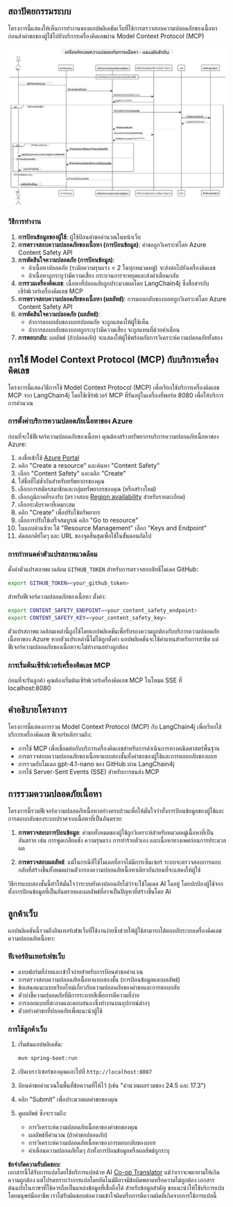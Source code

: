 <!--
CO_OP_TRANSLATOR_METADATA:
{
  "original_hash": "e5ea5e7582f70008ea9bec3b3820f20a",
  "translation_date": "2025-05-17T14:27:05+00:00",
  "source_file": "04-PracticalImplementation/samples/java/containerapp/README.md",
  "language_code": "th"
}
-->
## สถาปัตยกรรมระบบ

โครงการนี้แสดงให้เห็นการทำงานของแอปพลิเคชันเว็บที่ใช้การตรวจสอบความปลอดภัยของเนื้อหาก่อนส่งคำขอของผู้ใช้ไปยังบริการเครื่องคิดเลขผ่าน Model Context Protocol (MCP)

![แผนภาพสถาปัตยกรรมระบบ](../../../../../../translated_images/plant.84b061907411570c4d69e747b3f5569a0783a9b3e7b81a8e0ffee5a0a459f312.th.png)

### วิธีการทำงาน

1. **การป้อนข้อมูลของผู้ใช้**: ผู้ใช้ป้อนคำขอคำนวณในหน้าเว็บ
2. **การตรวจสอบความปลอดภัยของเนื้อหา (การป้อนข้อมูล)**: คำขอถูกวิเคราะห์โดย Azure Content Safety API
3. **การตัดสินใจความปลอดภัย (การป้อนข้อมูล)**:
   - ถ้าเนื้อหาปลอดภัย (ระดับความรุนแรง < 2 ในทุกหมวดหมู่) จะส่งต่อไปยังเครื่องคิดเลข
   - ถ้าเนื้อหาถูกระบุว่ามีความเสี่ยง กระบวนการจะหยุดและส่งคำเตือนกลับ
4. **การรวมเครื่องคิดเลข**: เนื้อหาที่ปลอดภัยถูกประมวลผลโดย LangChain4j ซึ่งสื่อสารกับเซิร์ฟเวอร์เครื่องคิดเลข MCP
5. **การตรวจสอบความปลอดภัยของเนื้อหา (ผลลัพธ์)**: การตอบกลับของบอทถูกวิเคราะห์โดย Azure Content Safety API
6. **การตัดสินใจความปลอดภัย (ผลลัพธ์)**:
   - ถ้าการตอบกลับของบอทปลอดภัย จะถูกแสดงให้ผู้ใช้เห็น
   - ถ้าการตอบกลับของบอทถูกระบุว่ามีความเสี่ยง จะถูกแทนที่ด้วยคำเตือน
7. **การตอบกลับ**: ผลลัพธ์ (ถ้าปลอดภัย) จะแสดงให้ผู้ใช้พร้อมกับการวิเคราะห์ความปลอดภัยทั้งสอง

## การใช้ Model Context Protocol (MCP) กับบริการเครื่องคิดเลข

โครงการนี้แสดงวิธีการใช้ Model Context Protocol (MCP) เพื่อเรียกใช้บริการเครื่องคิดเลข MCP จาก LangChain4j โดยใช้เซิร์ฟเวอร์ MCP ที่รันอยู่ในเครื่องที่พอร์ต 8080 เพื่อให้บริการการคำนวณ

### การตั้งค่าบริการความปลอดภัยเนื้อหาของ Azure

ก่อนที่จะใช้ฟีเจอร์ความปลอดภัยของเนื้อหา คุณต้องสร้างทรัพยากรบริการความปลอดภัยเนื้อหาของ Azure:

1. ลงชื่อเข้าใช้ [Azure Portal](https://portal.azure.com)
2. คลิก "Create a resource" และค้นหา "Content Safety"
3. เลือก "Content Safety" และคลิก "Create"
4. ใส่ชื่อที่ไม่ซ้ำกันสำหรับทรัพยากรของคุณ
5. เลือกการสมัครสมาชิกและกลุ่มทรัพยากรของคุณ (หรือสร้างใหม่)
6. เลือกภูมิภาคที่รองรับ (ตรวจสอบ [Region availability](https://azure.microsoft.com/en-us/global-infrastructure/services/?products=cognitive-services) สำหรับรายละเอียด)
7. เลือกระดับราคาที่เหมาะสม
8. คลิก "Create" เพื่อปรับใช้ทรัพยากร
9. เมื่อการปรับใช้เสร็จสมบูรณ์ คลิก "Go to resource"
10. ในแถบด้านซ้าย ใต้ "Resource Management" เลือก "Keys and Endpoint"
11. คัดลอกคีย์ใดๆ และ URL ของจุดสิ้นสุดเพื่อใช้ในขั้นตอนถัดไป

### การกำหนดค่าตัวแปรสภาพแวดล้อม

ตั้งค่าตัวแปรสภาพแวดล้อม `GITHUB_TOKEN` สำหรับการตรวจสอบสิทธิ์โมเดล GitHub:
```sh
export GITHUB_TOKEN=<your_github_token>
```

สำหรับฟีเจอร์ความปลอดภัยของเนื้อหา ตั้งค่า:
```sh
export CONTENT_SAFETY_ENDPOINT=<your_content_safety_endpoint>
export CONTENT_SAFETY_KEY=<your_content_safety_key>
```

ตัวแปรสภาพแวดล้อมเหล่านี้ถูกใช้โดยแอปพลิเคชันเพื่อรับรองความถูกต้องกับบริการความปลอดภัยเนื้อหาของ Azure หากตัวแปรเหล่านี้ไม่ได้ถูกตั้งค่า แอปพลิเคชันจะใช้ค่าแทนสำหรับการสาธิต แต่ฟีเจอร์ความปลอดภัยของเนื้อหาจะไม่ทำงานอย่างถูกต้อง

### การเริ่มต้นเซิร์ฟเวอร์เครื่องคิดเลข MCP

ก่อนที่จะรันลูกค้า คุณต้องเริ่มต้นเซิร์ฟเวอร์เครื่องคิดเลข MCP ในโหมด SSE ที่ localhost:8080

## คำอธิบายโครงการ

โครงการนี้แสดงการรวม Model Context Protocol (MCP) กับ LangChain4j เพื่อเรียกใช้บริการเครื่องคิดเลข ฟีเจอร์หลักรวมถึง:

- การใช้ MCP เพื่อเชื่อมต่อกับบริการเครื่องคิดเลขสำหรับการดำเนินการทางคณิตศาสตร์พื้นฐาน
- การตรวจสอบความปลอดภัยของเนื้อหาแบบสองชั้นทั้งคำขอของผู้ใช้และการตอบกลับของบอท
- การรวมกับโมเดล gpt-4.1-nano ของ GitHub ผ่าน LangChain4j
- การใช้ Server-Sent Events (SSE) สำหรับการขนส่ง MCP

## การรวมความปลอดภัยเนื้อหา

โครงการนี้รวมฟีเจอร์ความปลอดภัยเนื้อหาอย่างครบถ้วนเพื่อให้มั่นใจว่าทั้งการป้อนข้อมูลของผู้ใช้และการตอบกลับของระบบปราศจากเนื้อหาที่เป็นอันตราย:

1. **การตรวจสอบการป้อนข้อมูล**: คำขอทั้งหมดของผู้ใช้ถูกวิเคราะห์สำหรับหมวดหมู่เนื้อหาที่เป็นอันตราย เช่น การพูดเกลียดชัง ความรุนแรง การทำร้ายตัวเอง และเนื้อหาทางเพศก่อนการประมวลผล

2. **การตรวจสอบผลลัพธ์**: แม้ในกรณีที่ใช้โมเดลที่อาจไม่มีการเซ็นเซอร์ ระบบจะตรวจสอบการตอบกลับที่สร้างขึ้นทั้งหมดผ่านตัวกรองความปลอดภัยเนื้อหาเดียวกันก่อนที่จะแสดงให้ผู้ใช้

วิธีการแบบสองชั้นนี้ทำให้มั่นใจว่าระบบยังคงปลอดภัยไม่ว่าจะใช้โมเดล AI ใดอยู่ โดยปกป้องผู้ใช้จากทั้งการป้อนข้อมูลที่เป็นอันตรายและผลลัพธ์ที่อาจเป็นปัญหาที่สร้างขึ้นโดย AI

## ลูกค้าเว็บ

แอปพลิเคชันนี้รวมถึงอินเทอร์เฟซเว็บที่ใช้งานง่ายซึ่งช่วยให้ผู้ใช้สามารถโต้ตอบกับระบบเครื่องคิดเลขความปลอดภัยเนื้อหา:

### ฟีเจอร์อินเทอร์เฟซเว็บ

- แบบฟอร์มที่ง่ายและเข้าใจง่ายสำหรับการป้อนคำขอคำนวณ
- การตรวจสอบความปลอดภัยเนื้อหาแบบสองชั้น (การป้อนข้อมูลและผลลัพธ์)
- ข้อเสนอแนะแบบเรียลไทม์เกี่ยวกับความปลอดภัยของคำขอและการตอบกลับ
- ตัวบ่งชี้ความปลอดภัยที่มีการระบายสีเพื่อการตีความที่ง่าย
- การออกแบบที่สะอาดและตอบสนองซึ่งทำงานบนอุปกรณ์ต่างๆ
- ตัวอย่างคำขอที่ปลอดภัยเพื่อแนะนำผู้ใช้

### การใช้ลูกค้าเว็บ

1. เริ่มต้นแอปพลิเคชัน:
   ```sh
   mvn spring-boot:run
   ```

2. เปิดเบราว์เซอร์ของคุณและไปที่ `http://localhost:8087`

3. ป้อนคำขอคำนวณในพื้นที่ข้อความที่ให้ไว้ (เช่น "คำนวณผลรวมของ 24.5 และ 17.3")

4. คลิก "Submit" เพื่อประมวลผลคำขอของคุณ

5. ดูผลลัพธ์ ซึ่งจะรวมถึง:
   - การวิเคราะห์ความปลอดภัยเนื้อหาของคำขอของคุณ
   - ผลลัพธ์ที่คำนวณ (ถ้าคำขอปลอดภัย)
   - การวิเคราะห์ความปลอดภัยเนื้อหาของการตอบกลับของบอท
   - คำเตือนความปลอดภัยใดๆ ถ้าทั้งการป้อนข้อมูลหรือผลลัพธ์ถูกระบุ

**ข้อจำกัดความรับผิดชอบ**:  
เอกสารนี้ได้รับการแปลโดยใช้บริการแปลด้วย AI [Co-op Translator](https://github.com/Azure/co-op-translator) แม้ว่าเราจะพยายามให้เกิดความถูกต้อง แต่โปรดทราบว่าการแปลโดยอัตโนมัติอาจมีข้อผิดพลาดหรือความไม่ถูกต้อง เอกสารต้นฉบับในภาษาที่ใช้ควรถือเป็นแหล่งข้อมูลที่เชื่อถือได้ สำหรับข้อมูลสำคัญ ขอแนะนำให้ใช้บริการแปลโดยมนุษย์มืออาชีพ เราไม่รับผิดชอบต่อความเข้าใจผิดหรือการตีความผิดที่เกิดจากการใช้การแปลนี้
